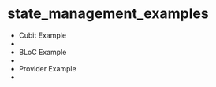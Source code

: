 # state_management_examples

<ul>
<li>Cubit Example<li>
<li>BLoC Example<li>
<li>Provider Example<li>
